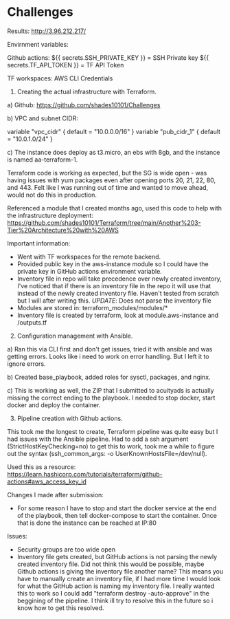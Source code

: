 # Challenges

Results:
http://3.96.212.217/

Envirnment variables:

Github actions:
${{ secrets.SSH_PRIVATE_KEY }} = SSH Private key
${{ secrets.TF_API_TOKEN }} = TF API Token

TF workspaces:
AWS CLI Credentials

1) Creating the actual infrastructure with Terraform.

a) Github: https://github.com/shades10101/Challenges

b) VPC and subnet CIDR:

variable "vpc_cidr" {
default = "10.0.0.0/16"
}
variable "pub_cidr_1" {
default = "10.0.1.0/24"
}

c)
The instance does deploy as t3.micro, an ebs with 8gb, and the instance is named aa-terraform-1.

Terraform code is working as expected, but the SG is wide open - was having issues with yum packages even after opening ports 20, 21, 22, 80, and 443. Felt like I was running out of time and wanted to move ahead, would not do this in production.

Referenced a module that I created months ago, used this code to help with the infrastructure deployment:
https://github.com/shades10101/Terraform/tree/main/Another%203-Tier%20Architecture%20with%20AWS

Important information:
- Went with TF workspaces for the remote backend.
- Provided public key in the aws-instance module so I could have the private key in GitHub actions environment variable.
- Inventory file in repo will take precedence over newly created inventory, I've noticed that if there is an inventory file in the repo it will use that instead of the newly created inventory file. Haven't tested from scratch but I will after writing this. *UPDATE*: Does not parse the inventory file
- Modules are stored in: terraform_modules/modules/*
- Inventory file is created by terraform, look at module.aws-instance and /outputs.tf

2) Configuration management with Ansible.

a) Ran this via CLI first and don't get issues, tried it with ansible and was getting errors. Looks like i need to work on error handling. But I left it to ignore errors.

b) Created base_playbook, added roles for sysctl, packages, and nginx.

c) This is working as well, the ZIP that I submitted to acuityads is actually missing the correct ending to the playbook. I needed to stop docker, start docker and deploy the container.

3) Pipeline creation with Github actions.

This took me the longest to create, Terraform pipeline was quite easy but I had issues with the Ansible pipeline. Had to add a ssh argument (StrictHostKeyChecking=no) to get this to work, took me a while to figure out the syntax (ssh_common_args: -o UserKnownHostsFile=/dev/null).

Used this as a resource: https://learn.hashicorp.com/tutorials/terraform/github-actions#aws_access_key_id

Changes I made after submission:

- For some reason I have to stop and start the docker service at the end of the playbook, then tell docker-compose to start the container. Once that is done the instance can be reached at IP:80

Issues:
- Security groups are too wide open
- Inventory file gets created, but GitHub actions is not parsing the newly created inventory file. Did not think this would be possible, maybe Github actions is giving the inventory file another name? This means you have to manually create an inventory file, if I had more time I would look for what the GitHub action is naming my inventory file. I really wanted this to work so I could add "terraform destroy -auto-approve" in the beggining of the pipeline. I think ill try to resolve this in the future so i know how to get this resolved. 